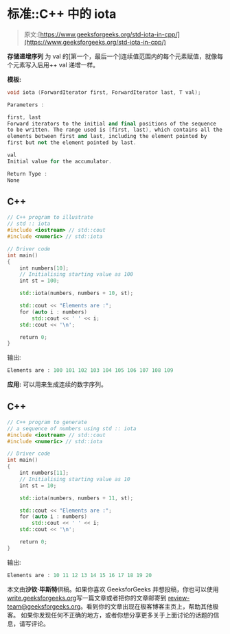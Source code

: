# 标准::C++ 中的 iota

> 原文:[https://www.geeksforgeeks.org/std-iota-in-cpp/](https://www.geeksforgeeks.org/std-iota-in-cpp/)

**存储递增序列**
为 val 的[第一个，最后一个]连续值范围内的每个元素赋值，就像每个元素写入后用++ val 递增一样。

**模板:**

```cpp
void iota (ForwardIterator first, ForwardIterator last, T val);

Parameters :

first, last
Forward iterators to the initial and final positions of the sequence
to be written. The range used is [first, last), which contains all the
elements between first and last, including the element pointed by
first but not the element pointed by last.

val
Initial value for the accumulator. 

Return Type :
None
```

## C++

```cpp
// C++ program to illustrate
// std :: iota
#include <iostream> // std::cout
#include <numeric> // std::iota

// Driver code
int main()
{
    int numbers[10];
    // Initialising starting value as 100
    int st = 100;

    std::iota(numbers, numbers + 10, st);

    std::cout << "Elements are :";
    for (auto i : numbers)
        std::cout << ' ' << i;
    std::cout << '\n';

    return 0;
}
```

输出:

```cpp
Elements are : 100 101 102 103 104 105 106 107 108 109
```

**应用:**
可以用来生成连续的数字序列。

## C++

```cpp
// C++ program to generate
// a sequence of numbers using std :: iota
#include <iostream> // std::cout
#include <numeric> // std::iota

// Driver code
int main()
{
    int numbers[11];
    // Initialising starting value as 10
    int st = 10;

    std::iota(numbers, numbers + 11, st);

    std::cout << "Elements are :";
    for (auto i : numbers)
        std::cout << ' ' << i;
    std::cout << '\n';

    return 0;
}
```

输出:

```cpp
Elements are : 10 11 12 13 14 15 16 17 18 19 20
```

本文由**沙钦·毕斯特**供稿。如果你喜欢 GeeksforGeeks 并想投稿，你也可以使用[write.geeksforgeeks.org](https://write.geeksforgeeks.org)写一篇文章或者把你的文章邮寄到 review-team@geeksforgeeks.org。看到你的文章出现在极客博客主页上，帮助其他极客。
如果你发现任何不正确的地方，或者你想分享更多关于上面讨论的话题的信息，请写评论。